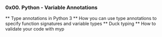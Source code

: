 ### 0x00. Python - Variable Annotations

** Type annotations in Python 3
** How you can use type annotations to specify function signatures and variable types
** Duck typing
** How to validate your code with myp
